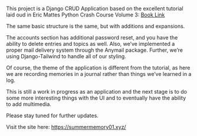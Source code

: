 
This project is a Django CRUD Application based on the excellent tutorial laid oud in Eric Mattes  Python Crash Course Volume 3: [Book Link](https://www.amazon.co.jp/-/en/Python-Crash-Course-Hands-Project-Based/dp/1718502702/ref=pd_lpo_d_sccl_1/355-6195773-4736419?pd_rd_w=JjS5J&content-id=amzn1.sym.855d8f70-df76-4181-80b0-56e48ae3bb9b&pf_rd_p=855d8f70-df76-4181-80b0-56e48ae3bb9b&pf_rd_r=GDTPGQKV645FJCF2V1W0&pd_rd_wg=T4Ude&pd_rd_r=84b51ac4-ac4f-4a3f-a041-3e89583e02d4&pd_rd_i=1718502702&psc=1)



The same basic structure is the same, but with additions and expansions.

The accounts section has additional password reset, and you have the ability to delete entries and topics as well. Also, we’ve implemented a proper mail delivery system through the Anymail package. Further, we’re using Django-Tailwind to handle all of our styling. 

Of course, the theme of the application is different from the tutorial, as here we are recording memories in a journal rather than things we’ve learned in a log. 

This is still a work in progress as an application and the next stage is to do some more interesting things with the UI and to eventually have the ability to add multimedia. 

Please stay tuned for further updates. 



Visit the site here: https://summermemory01.xyz/
